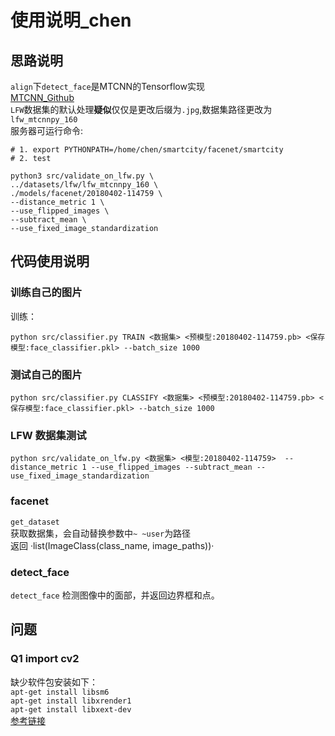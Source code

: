 # 使用说明_chen

## 思路说明
`align`下`detect_face`是MTCNN的Tensorflow实现  
[MTCNN_Github](https://github.com/kpzhang93/MTCNN_face_detection_alignment)  
`LFW`数据集的默认处理**疑似**仅仅是更改后缀为`.jpg`,数据集路径更改为`lfw_mtcnnpy_160`  
服务器可运行命令:
```
# 1. export PYTHONPATH=/home/chen/smartcity/facenet/smartcity
# 2. test

python3 src/validate_on_lfw.py \
../datasets/lfw/lfw_mtcnnpy_160 \
./models/facenet/20180402-114759 \
--distance_metric 1 \
--use_flipped_images \
--subtract_mean \
--use_fixed_image_standardization
```
## 代码使用说明

### 训练自己的图片
训练：
````
python src/classifier.py TRAIN <数据集> <预模型:20180402-114759.pb> <保存模型:face_classifier.pkl> --batch_size 1000 
````

### 测试自己的图片
````
python src/classifier.py CLASSIFY <数据集> <预模型:20180402-114759.pb> <保存模型:face_classifier.pkl> --batch_size 1000
````

### LFW 数据集测试
````
python src/validate_on_lfw.py <数据集> <模型:20180402-114759>  --distance_metric 1 --use_flipped_images --subtract_mean --use_fixed_image_standardization
````

### facenet
`get_dataset`   
获取数据集，会自动替换参数中`~ ~user`为路径  
返回 ·list(ImageClass(class_name, image_paths))·

### detect_face
`detect_face` 检测图像中的面部，并返回边界框和点。  
## 问题
### Q1 import cv2
缺少软件包安装如下：  
`apt-get install libsm6`  
`apt-get install libxrender1`  
`apt-get install libxext-dev`  
[参考链接](https://blog.csdn.net/yuanlulu/article/details/79017116)  
